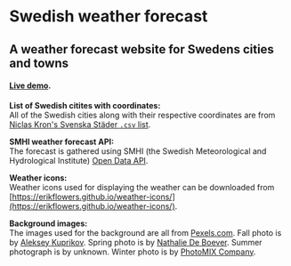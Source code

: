 # Swedish weather forecast
## A weather forecast website for Swedens cities and towns 

#### [Live demo](https://mariahelenanoren.github.io/weather-forecast-sweden/).

**List of Swedish citites with coordinates:**  
All of the Swedish cities along with their respective coordinates are from [Niclas Kron's Svenska Städer `.csv` list](https://github.com/sphrak/svenska-stader/). 

**SMHI weather forecast API:**  
The forecast is gathered using SMHI (the Swedish Meteorological and Hydrological Institute) [Open Data API](http://opendata.smhi.se/apidocs/metfcst/geographic_area.html).

**Weather icons:**  
Weather icons used for displaying the weather can be downloaded from [https://erikflowers.github.io/weather-icons/](https://erikflowers.github.io/weather-icons/).

**Background images:**  
The images used for the background are all from [Pexels.com](https://www.pexels.com/). Fall photo is by [Aleksey Kuprikov](https://www.pexels.com/@aleksey-kuprikov-1883853). Spring photo is by [Nathalie De Boever](https://www.pexels.com/@nathy). Summer photograph is by unknown. Winter photo is by [PhotoMIX Company](https://www.pexels.com/@wdnet).
